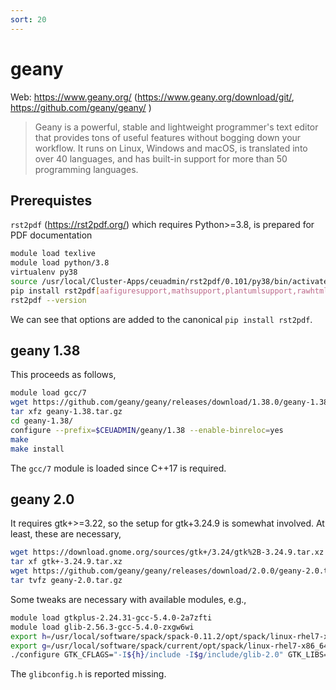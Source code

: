```yaml
---
sort: 20
---
```


# geany

Web: <https://www.geany.org/> (<https://www.geany.org/download/git/>, <https://github.com/geany/geany/> )

> Geany is a powerful, stable and lightweight programmer's text editor that provides tons of useful features without bogging down your workflow. It runs on Linux, Windows and macOS, is translated into over 40 languages, and has built-in support for more than 50 programming languages.

## Prerequistes

`rst2pdf` (<https://rst2pdf.org/>) which requires Python>=3.8, is prepared for PDF documentation

```bash
module load texlive
module load python/3.8
virtualenv py38
source /usr/local/Cluster-Apps/ceuadmin/rst2pdf/0.101/py38/bin/activate
pip install rst2pdf[aafiguresupport,mathsupport,plantumlsupport,rawhtmlsupport,sphinx,svgsupport]
rst2pdf --version
```

We can see that options are added to the canonical `pip install rst2pdf`.

## geany 1.38

This proceeds as follows,

```bash
module load gcc/7
wget https://github.com/geany/geany/releases/download/1.38.0/geany-1.38.tar.gz
tar xfz geany-1.38.tar.gz
cd geany-1.38/
configure --prefix=$CEUADMIN/geany/1.38 --enable-binreloc=yes
make
make install
```

The `gcc/7` module is loaded since C++17 is required.

## geany 2.0

It requires gtk+>=3.22, so the setup for gtk+3.24.9 is somewhat involved. At least, these are necessary,

```bash
wget https://download.gnome.org/sources/gtk+/3.24/gtk%2B-3.24.9.tar.xz
tar xf gtk+-3.24.9.tar.xz
wget https://github.com/geany/geany/releases/download/2.0.0/geany-2.0.tar.gz
tar tvfz geany-2.0.tar.gz
```

Some tweaks are necessary with available modules, e.g.,

```bash
module load gtkplus-2.24.31-gcc-5.4.0-2a7zfti
module load glib-2.56.3-gcc-5.4.0-zxgw6wi
export h=/usr/local/software/spack/spack-0.11.2/opt/spack/linux-rhel7-x86_64/gcc-5.4.0/gtkplus-2.24.31-2a7zfti5vy55wwliac2v5bnwybhsfs4a/
export g=/usr/local/software/spack/current/opt/spack/linux-rhel7-x86_64/gcc-5.4.0/glib-2.56.3-zxgw6wiqrgcsdub5iknairidnjfopchs
./configure GTK_CFLAGS="-I${h}/include -I$g/include/glib-2.0" GTK_LIBS="-L${h}/lib -lgtk-x11-2.0"
```

The `glibconfig.h` is reported missing.
